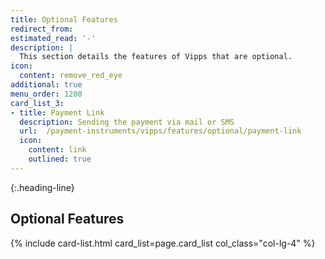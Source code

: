 ```yaml
---
title: Optional Features
redirect_from:
estimated_read: '-'
description: |
  This section details the features of Vipps that are optional.
icon:
  content: remove_red_eye
additional: true
menu_order: 1200
card_list_3:
- title: Payment Link
  description: Sending the payment via mail or SMS
  url:  /payment-instruments/vipps/features/optional/payment-link
  icon:
    content: link
    outlined: true
---
```



{:.heading-line}

## Optional Features

{% include card-list.html card_list=page.card_list
    col_class="col-lg-4" %}
